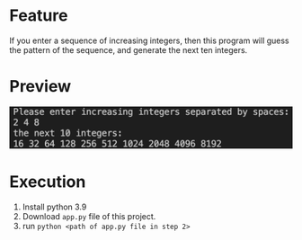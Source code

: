 # Feature
If you enter a sequence of increasing integers, then this program will guess the pattern of the sequence, and generate the next ten integers.

# Preview
![preview image](https://github.com/Flora2020/images/blob/main/guess-pattern-preview.png?raw=true)

# Execution
1. Install python 3.9
2. Download `app.py` file of this project.
3. run `python <path of app.py file in step 2>`
